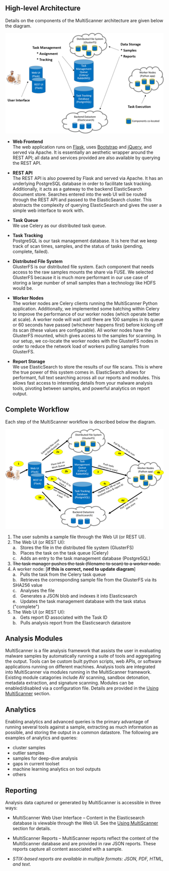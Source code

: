 High-level Architecture
-----------------------
Details on the components of the MultiScanner architecture are given below the diagram. 

![architecture1](img/arch1.png "MultiScanner Architecture")

- **Web Frontend**  
The web application runs on [Flask](http://flask.pocoo.org/), uses [Bootstrap](https://getbootstrap.com/) and [jQuery](https://jquery.com/), and served via Apache. It is essentially an aesthetic wrapper around the REST API; all data and services provided are also available by querying the REST API.

- **REST API**  
The REST API is also powered by Flask and served via Apache. It has an underlying PostgreSQL database in order to facilitate task tracking. Additionally, it acts as a gateway to the backend ElasticSearch document store. Searches entered into the web UI will be routed through the REST API and passed to the ElasticSearch cluster. This abstracts the complexity of querying ElasticSearch and gives the user a simple web interface to work with.

- **Task Queue**  
We use Celery as our distributed task queue.

- **Task Tracking**  
PostgreSQL is our task management database. It is here that we keep track of scan times, samples, and the status of tasks (pending, complete, failed).

- **Distributed File System**  
GlusterFS is our distributed file system. Each component that needs access to the raw samples mounts the share via FUSE. We selected GlusterFS because it is much more performant in our use case of storing a large number of small samples than a technology like HDFS would be.

- **Worker Nodes**  
The worker nodes are Celery clients running the MultiScanner Python application. Additionally, we implemented some batching within Celery to improve the performance of our worker nodes (which operate better at scale). A worker node will wait until there are 100 samples in its queue or 60 seconds have passed (whichever happens first) before kicking off its scan (these values are configurable). All worker nodes have the GlusterFS mounted, which gives access to the samples for scanning. In our setup, we co-locate the worker nodes with the GlusterFS nodes in order to reduce the network load of workers pulling samples from GlusterFS.

- **Report Storage**  
We use ElasticSearch to store the results of our file scans. This is where the true power of this system comes in. ElasticSearch allows for performant, full text searching across all our reports and modules. This allows fast access to interesting details from your malware analysis tools, pivoting between samples, and powerful analytics on report output.

Complete Workflow
-----------------
Each step of the MultiScanner workflow is described below the diagram.

![architecture2](img/arch2.png "MultiScanner Workflow")

1. The user submits a sample file through the Web UI (or REST UI).
1. The Web UI (or REST UI):  
  a\. &nbsp; Stores the file in the distributed file system (GlusterFS)   
  b\. &nbsp; Places the task on the task queue (Celery)  
  c\. &nbsp; Adds an entry to the task management database (PostgreSQL)  
1. ~~The task manager pushes the task (filename to scan) to a worker node.~~
1. A worker node:  [**if this is correct, need to update diagram**]  
  a\. &nbsp; Pulls the task from the Celery task queue  
  b\. &nbsp; Retrieves the corresponding sample file from the GlusterFS via its SHA256 value  
  c\. &nbsp; Analyses the file  
  d\. &nbsp; Generates a JSON blob and indexes it into Elasticsearch  
  e\. &nbsp; Updates the task management database with the task status ("complete")      
1. The Web UI (or REST UI):  
  a\. &nbsp; Gets report ID associated with the Task ID  
  b\. &nbsp; Pulls analysis report from the Elasticsearch datastore  

Analysis Modules
----------------
MultiScanner is a file analysis framework that assists the user in evaluating malware samples by automatically running a suite of tools and aggregating the output. Tools can be custom built python scripts, web APIs, or software applications running on different machines. 
Analysis tools are integrated into MultiScanner via modules running in the MultiScanner framework. Existing module catagories include AV scanning, sandbox detonation, metadata extraction, and signature scanning. Modules can be enabled/disabled via a configuration file. Details are provided in the [Using MultiScanner](using#default-analysis-modules) section.

Analytics
---------
Enabling analytics and advanced queries is the primary advantage of running 
several tools against a sample, extracting as much information as possible, and
storing the output in a common datastore. The following are examples of analytics and queries:

- cluster samples
- outlier samples
- samples for deep-dive analysis
- gaps in current toolset
- machine learning analytics on tool outputs
- others

Reporting
---------
Analysis data captured or generated by MultiScanner is accessible in three ways:

* MultiScanner Web User Interface – Content in the Elasticsearch database is viewable through the Web UI. See the [Using MultiScanner](using.md#web-user-interface) section for details. 

* MultiScanner Reports – MultiScanner reports reflect the content of the MultiScanner database and are provided in raw JSON reports. These reports capture all content associated with a sample.

* *STIX-based reports are available in multiple formats: JSON, PDF, HTML, and text.* 
